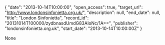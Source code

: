 {
  "date": "2013-10-14T10:00:00", 
  "open_access": true, 
  "target_url": "http://www.londonsinfonietta.org.uk/", 
  "description": null, 
  "end_date": null, 
  "title": "London Sinfonietta", 
  "record_id": "20131014T100000/zydbnasdUmdG83AIoNc/1A==", 
  "publisher": "londonsinfonietta.org.uk", 
  "start_date": "2013-10-14T10:00:00Z"
}

None